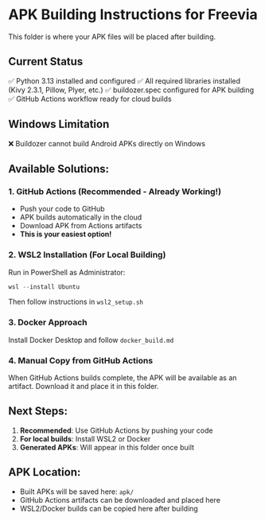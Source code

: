 # APK Building Instructions for Freevia

This folder is where your APK files will be placed after building.

## Current Status
✅ Python 3.13 installed and configured
✅ All required libraries installed (Kivy 2.3.1, Pillow, Plyer, etc.)
✅ buildozer.spec configured for APK building
✅ GitHub Actions workflow ready for cloud builds

## Windows Limitation
❌ Buildozer cannot build Android APKs directly on Windows

## Available Solutions:

### 1. GitHub Actions (Recommended - Already Working!)
- Push your code to GitHub
- APK builds automatically in the cloud
- Download APK from Actions artifacts
- **This is your easiest option!**

### 2. WSL2 Installation (For Local Building)
Run in PowerShell as Administrator:
```powershell
wsl --install Ubuntu
```
Then follow instructions in `wsl2_setup.sh`

### 3. Docker Approach
Install Docker Desktop and follow `docker_build.md`

### 4. Manual Copy from GitHub Actions
When GitHub Actions builds complete, the APK will be available as an artifact. 
Download it and place it in this folder.

## Next Steps:
1. **Recommended**: Use GitHub Actions by pushing your code
2. **For local builds**: Install WSL2 or Docker
3. **Generated APKs**: Will appear in this folder once built

## APK Location:
- Built APKs will be saved here: `apk/`
- GitHub Actions artifacts can be downloaded and placed here
- WSL2/Docker builds can be copied here after building